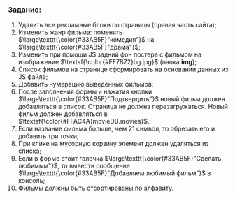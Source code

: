 ### Задание:

1. Удалить все рекламные блоки со страницы (правая часть сайта);
2. Изменить жанр фильма: поменять $\large\texttt{\color{#33AB5F}"комедия"}$ на $\large\texttt{\color{#33AB5F}"драма"}$;
3. Изменить при помощи JS задний фон постера с фильмом на изображение $\textsf{\color{#FF7B72}bg.jpg}$ (папка **img**);
4. Список фильмов на странице сформировать на основании данных из JS файла;
5. Добавить нумерацию выведенных фильмов;
6. После заполнения формы и нажатия кнопки $\large\texttt{\color{#33AB5F}"Подтвердить"}$ новый фильм должен добавляться в список. Страница не должна перезагружаться. Новый фильм должен добавляться в $\textsf{\color{#FFAC4A}movieDB.movies}$.;
7. Если название фильма больше, чем 21 символ, то обрезать его и добавить три точки;
8. При клике на мусорную корзину элемент должен удаляться из списка;
9. Если в форме стоит галочка $\large\texttt{\color{#33AB5F}"Сделать любимым"}$, то вывести сообщение $\large\texttt{\color{#33AB5F}"Добавляем любимый фильм"}$ в консоль;
10. Фильмы должны быть отсортированы по алфавиту.
